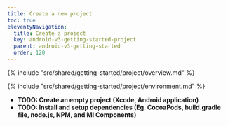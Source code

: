 ```yaml
---
title: Create a new project
toc: true
eleventyNavigation:
  title: Create a project
  key: android-v3-getting-started-project
  parent: android-v3-getting-started
  order: 120
---
```


<!-- Overview -->
{% include "src/shared/getting-started/project/overview.md" %}

<!-- Environment -->
{% include "src/shared/getting-started/project/environment.md" %}

* **TODO: Create an empty project (Xcode, Android application)**
* **TODO: Install and setup dependencies (Eg. CocoaPods, build.gradle file, node.js, NPM, and MI Components)**
